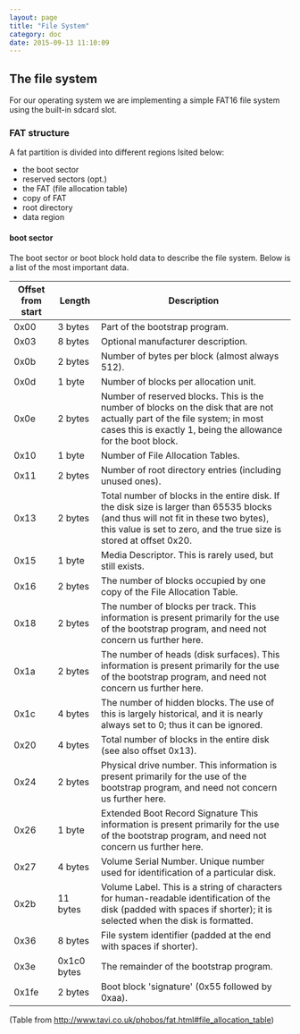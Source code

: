 ```yaml
---
layout: page
title: "File System"
category: doc
date: 2015-09-13 11:10:09
---
```


## The file system
For our operating system we are implementing a simple FAT16 file system using the built-in sdcard slot. 

### FAT structure
A fat partition is divided into different regions lsited below:

+ the boot sector
+ reserved sectors (opt.)
+ the FAT (file allocation table)
+ copy of FAT
+ root directory
+ data region

#### boot sector
The boot sector or boot block hold data to describe the file system. Below is a list of the most important data. 

|Offset from start|	Length|	Description|
|---|---|---|
|0x00	|3 bytes|	Part of the bootstrap program.|
|0x03	|8 bytes|	Optional manufacturer description.|
|0x0b	|2 bytes|	Number of bytes per block (almost always 512).|
|0x0d	|1 byte|	Number of blocks per allocation unit.|
|0x0e	|2 bytes|	Number of reserved blocks. This is the number of blocks on the disk that are not actually part of the file system; in most cases this is exactly 1, being the allowance for the boot block.|
|0x10	|1 byte	|Number of File Allocation Tables.|
|0x11|	2 bytes|	Number of root directory entries (including unused ones).|
|0x13|	2 bytes|Total number of blocks in the entire disk. If the disk size is larger than 65535 blocks (and thus will not fit in these two bytes), this value is set to zero, and the true size is stored at offset 0x20.|
|0x15	|1 byte|	Media Descriptor. This is rarely used, but still exists.|
|0x16|	2 bytes|	The number of blocks occupied by one copy of the File Allocation Table.|
|0x18	|2 bytes	|The number of blocks per track. This information is present primarily for the use of the bootstrap program, and need not concern us further here.|
|0x1a	|2 bytes	|The number of heads (disk surfaces). This information is present primarily for the use of the bootstrap program, and need not concern us further here.|
|0x1c|	4 bytes	|The number of hidden blocks. The use of this is largely historical, and it is nearly always set to 0; thus it can be ignored.|
|0x20|	4 bytes|	Total number of blocks in the entire disk (see also offset 0x13).|
|0x24	|2 bytes|	Physical drive number. This information is present primarily for the use of the bootstrap program, and need not concern us further here.|
|0x26|	1 byte|	Extended Boot Record Signature This information is present primarily for the use of the bootstrap program, and need not concern us further here.|
|0x27	|4 bytes|	Volume Serial Number. Unique number used for identification of a particular disk.|
|0x2b	|11 bytes|	Volume Label. This is a string of characters for human-readable identification of the disk (padded with spaces if shorter); it is selected when the disk is formatted.|
|0x36	|8 bytes|	File system identifier (padded at the end with spaces if shorter).|
|0x3e	|0x1c0 bytes|	The remainder of the bootstrap program.|
|0x1fe	|2 bytes|	Boot block 'signature' (0x55 followed by 0xaa).|

(Table from http://www.tavi.co.uk/phobos/fat.html#file_allocation_table)